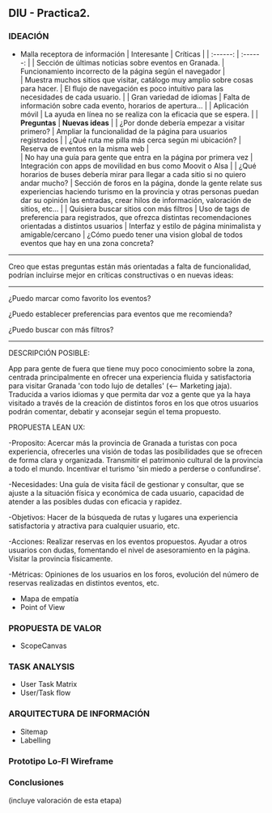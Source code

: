 ## DIU - Practica2.

### IDEACIÓN 
* Malla receptora de información
  | Interesante | Críticas |
  | :------:   | :------: |
  | Sección de últimas noticias sobre eventos en Granada.    | Funcionamiento incorrecto de la página según el navegador |       
  | Muestra muchos sitios que visitar, catálogo muy amplio sobre cosas para hacer.    | El flujo de navegación es poco intuitivo para las necesidades de cada usuario. |
  | Gran variedad de idiomas    |   Falta de información sobre cada evento, horarios de apertura...   |
  | Aplicación móvil    | La ayuda en línea no se realiza con la eficacia que se espera.  |
  |  __Preguntas__      |  __Nuevas ideas__    |
  | ¿Por donde debería empezar a visitar primero? | Ampliar la funcionalidad de la página para usuarios registrados   |
  | ¿Qué ruta me pilla más cerca según mi ubicación? | Reserva de eventos en la misma web  |        
  | No hay una guía para gente que entra en la página por primera vez  |  Integración con apps de movilidad en bus como Moovit o Alsa  |
  | ¿Qué horarios de buses debería mirar para llegar a cada sitio si no quiero andar mucho?  | Sección de foros en la página, donde la gente relate sus experiencias haciendo turismo en la provincia y otras personas puedan dar su opinión las entradas, crear hilos de información, valoración de sitios, etc... |
  | Quisiera buscar sitios con más filtros  | Uso de tags de preferencia para registrados, que ofrezca distintas recomendaciones orientadas a distintos usuarios  |  Interfaz y estilo de página minimalista y amigable/cercano  | ¿Cómo puedo tener una vision global de todos eventos que hay en una zona concreta? 



-------


Creo que estas preguntas están más orientadas a falta de funcionalidad, podrían incluirse mejor en críticas constructivas o en nuevas ideas:

---
¿Puedo marcar como favorito los eventos?

¿Puedo establecer preferencias para eventos que me recomienda?

¿Puedo buscar con más filtros?

---

DESCRIPCIÓN POSIBLE:

App para gente de fuera que tiene muy poco conocimiento sobre la zona, centrada principalmente en ofrecer una experiencia fluida y satisfactoria para visitar Granada 'con todo lujo de detalles' (<-- Marketing jaja). Traducida a varios idiomas y que permita dar voz a gente que ya la haya visitado a través de la creación de distintos foros en los que otros usuarios podrán comentar, debatir y aconsejar según el tema propuesto. 


PROPUESTA LEAN UX:

-Proposito:
Acercar más la provincia de Granada a turistas con poca experiencia, ofrecerles una visión de todas las posibilidades que se ofrecen de forma clara y organizada. Transmitir el patrimonio cultural de la provincia a todo el mundo. Incentivar el turismo 'sin miedo a perderse o confundirse'. 

-Necesidades: Una guía de visita fácil de gestionar y consultar, que se ajuste a la situación física y económica de cada usuario, capacidad de atender a las posibles dudas con eficacia y rapidez. 

-Objetivos:
Hacer de la búsqueda de rutas y lugares una experiencia satisfactoria y atractiva para cualquier usuario, etc.

-Acciones: Realizar reservas en los eventos propuestos. Ayudar a otros usuarios con dudas, fomentando el nivel de asesoramiento en la página. Visitar la provincia físicamente.

-Métricas:
Opiniones de los usuarios en los foros, evolución del número de reservas realizadas en distintos eventos, etc.

* Mapa de empatía
* Point of View 


### PROPUESTA DE VALOR
* ScopeCanvas


### TASK ANALYSIS

* User Task Matrix 
* User/Task flow


### ARQUITECTURA DE INFORMACIÓN

* Sitemap 
* Labelling 


### Prototipo Lo-FI Wireframe 


### Conclusiones  
(incluye valoración de esta etapa)
